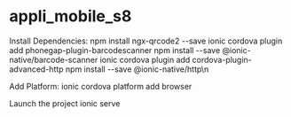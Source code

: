 # appli_mobile_s8

Install Dependencies: 
npm install ngx-qrcode2 --save
ionic cordova plugin add phonegap-plugin-barcodescanner
npm install --save @ionic-native/barcode-scanner
ionic cordova plugin add cordova-plugin-advanced-http
npm install --save @ionic-native/http\n

Add Platform:
ionic cordova platform add browser

Launch the project
ionic serve
